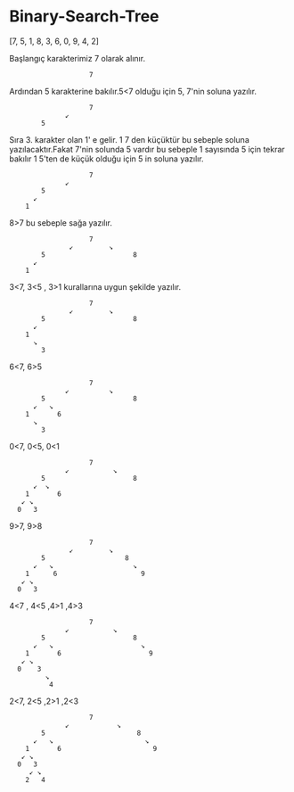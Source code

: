 # Binary-Search-Tree 

[7, 5, 1, 8, 3, 6, 0, 9, 4, 2]

Başlangıç karakterimiz 7 olarak alınır.

                        7

Ardından 5 karakterine bakılır.5<7 olduğu için 5, 7'nin soluna yazılır.

                        7
                  ↙    
            5

Sıra 3. karakter olan 1' e gelir. 1 7 den küçüktür bu sebeple soluna yazılacaktır.Fakat 7'nin solunda 5 vardır bu sebeple 1 sayısında 5 için tekrar bakılır 1 5'ten de küçük olduğu için 5 in soluna yazılır.

                        7
                  ↙      
            5
          ↙
        1

8>7 bu sebeple sağa yazılır.

                        7
                   ↙         ↘
            5                      8
          ↙                         
        1

3<7, 3<5 , 3>1 kurallarına uygun şekilde yazılır.

                        7
                   ↙         ↘
            5                      8
          ↙                        
        1
          ↘
            3

6<7, 6>5 

                        7
                  ↙          ↘
            5                      8
          ↙   ↘                    
        1       6
          ↘
            3

0<7, 0<5, 0<1 

                        7
                  ↙           ↘
            5                      8
          ↙  ↘                      
        1       6
       ↙ ↘       
      0   3

9>7, 9>8 

                        7
                   ↙         ↘
            5                    8 
          ↙   ↘                    ↘
        1      6                     9
       ↙ ↘                             
      0   3

4<7 , 4<5 ,4>1 ,4>3

                            
                        7
                  ↙           ↘
            5                      8
          ↙   ↘                      ↘
        1       6                      9
       ↙ ↘                             
      0    3
             ↘
              4
2<7, 2<5 ,2>1 ,2<3      

                        7
                  ↙            ↘ 
            5                       8
          ↙   ↘                       ↘
        1       6                       9
       ↙ ↘                              
      0   3
         ↙ ↘
        2   4